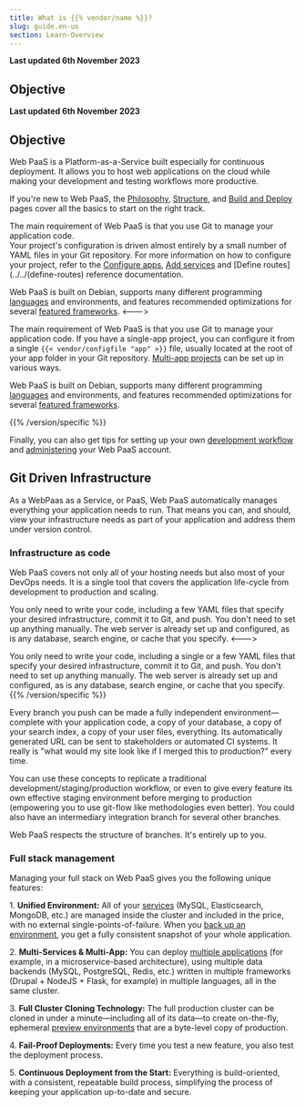 ```yaml
---
title: What is {{% vendor/name %}}?
slug: guide.en-us
section: Learn-Overview
---
```


**Last updated 6th November 2023**



## Objective  

**Last updated 6th November 2023**



## Objective  

Web PaaS is a Platform-as-a-Service built especially for continuous deployment.
It allows you to host web applications on the cloud while making your development and testing workflows more productive.

If you're new to Web PaaS, the [Philosophy](philosophy), [Structure](structure),
and [Build and Deploy](build-deploy) pages cover all the basics to start on the right track.


<!-- Web PaaS -->
The main requirement of Web PaaS is that you use Git to manage your application code.</br>
Your project's configuration is driven almost entirely by a small number of YAML files in your Git repository.
For more information on how to configure your project,
refer to the [Configure apps](../../create-apps), [Add services](../../add-services)
and [Define routes](../../(define-routes) reference documentation.

Web PaaS is built on Debian, supports many different programming [languages](../../languages) and environments,
and features recommended optimizations for several [featured frameworks](../../guides).
<--->
<!-- Upsun -->
The main requirement of Web PaaS is that you use Git to manage your application code.
If you have a single-app project, you can configure it from a single `{{< vendor/configfile "app" >}}` file,
usually located at the root of your app folder in your Git repository.
[Multi-app projects](../create-apps-multi-app) can be set up in various ways.

Web PaaS is built on Debian, supports many different programming [languages](../../languages) and environments,
and features recommended optimizations for several [featured frameworks](../../get-started).

{{% /version/specific %}}

Finally, you can also get tips for setting up your own [development workflow](../../development)
and [administering](../../administration) your Web PaaS account.

## Git Driven Infrastructure

As a WebPaas as a Service, or PaaS, Web PaaS automatically manages everything your application needs to run.
That means you can, and should, view your infrastructure needs as part of your application and address them under version control.

### Infrastructure as code

Web PaaS covers not only all of your hosting needs but also most of your DevOps needs. It is a single tool that covers the application life-cycle from development to production and scaling.


<!-- Web PaaS -->
You only need to write your code, including a few YAML files that specify your desired infrastructure, commit it to Git, and push.
You don't need to set up anything manually. The web server is already set up and configured, as is any database, search engine, or cache that you specify.
<--->
<!-- Upsun -->
You only need to write your code, including a single or a few YAML files that specify your desired infrastructure, commit it to Git, and push.
You don't need to set up anything manually. The web server is already set up and configured, as is any database, search engine, or cache that you specify.
{{% /version/specific %}}

Every branch you push can be made a fully independent environment&mdash;complete with your application code, a copy of your database, a copy of your search index, a copy of your user files, everything.
Its automatically generated URL can be sent to stakeholders or automated CI systems.
It really is "what would my site look like if I merged this to production?" every time.

You can use these concepts to replicate a traditional development/staging/production workflow, or even to give every feature its own effective staging environment before merging to production (empowering you to use git-flow like methodologies even better). You could also have an intermediary integration branch for several other branches.

Web PaaS respects the structure of branches. It's entirely up to you.

### Full stack management

Managing your full stack on Web PaaS gives you the following unique features:

1\. **Unified Environment:** All of your [services](../../add-services) (MySQL, Elasticsearch, MongoDB, etc.) are managed inside the cluster and included in the price, with no external single-points-of-failure. When you [back up an environment](../environments-backup), you get a fully consistent snapshot of your whole application.

2\. **Multi-Services & Multi-App:** You can deploy [multiple applications](../create-apps-multi-app) (for example, in a microservice-based architecture), using multiple data backends (MySQL, PostgreSQL, Redis, etc.) written in multiple frameworks (Drupal + NodeJS + Flask, for example) in multiple languages, all in the same cluster.

3\. **Full Cluster Cloning Technology:** The full production cluster can be cloned in under a minute&mdash;including all of its data&mdash;to create on-the-fly, ephemeral [preview environments](../../glossary#preview-environment) that are a byte-level copy of production.

4\. **Fail-Proof Deployments:** Every time you test a new feature, you also test the deployment process.

5\. **Continuous Deployment from the Start:** Everything is build-oriented, with a consistent, repeatable build process, simplifying the process of keeping your application up-to-date and secure.

